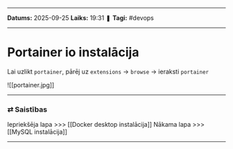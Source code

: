 ___

**Datums:** 2025-09-25
**Laiks:** 19:31
❚ **Tagi:** #devops 

---
# Portainer io instalācija

Lai uzlikt `portainer`, pārēj uz `extensions` -> `browse` -> ieraksti `portainer`

![[portainer.jpg]]

---
### ⇄ Saistības

Iepriekšēja lapa >>> [[Docker desktop instalācija]]
Nākama lapa >>> [[MySQL instalācija]]

---
